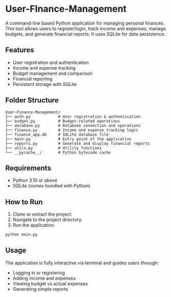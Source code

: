 # User-FInance-Management

A command-line based Python application for managing personal finances. This tool allows users to register/login, track income and expenses, manage budgets, and generate financial reports. It uses SQLite for data persistence.

## Features

-  User registration and authentication
-  Income and expense tracking
-  Budget management and comparison
-  Financial reporting
-  Persistent storage with SQLite

## Folder Structure

```
User-Finance-Management/
├── auth.py            # User registration & authentication
├── budget.py          # Budget-related operations
├── database.py        # Database connection and operations
├── finance.py         # Income and expense tracking logic
├── finance_app.db     # SQLite database file
├── main.py            # Entry point of the application
├── reports.py         # Generate and display financial reports
├── utils.py           # Utility functions
└── __pycache__/       # Python bytecode cache
```

## Requirements

- Python 3.10 or above
- SQLite (comes bundled with Python)

## How to Run

1. Clone or extract the project.
2. Navigate to the project directory.
3. Run the application:

```bash
python main.py
```

## Usage

The application is fully interactive via terminal and guides users through:
- Logging in or registering
- Adding income and expenses
- Viewing budget vs actual expenses
- Generating simple reports

